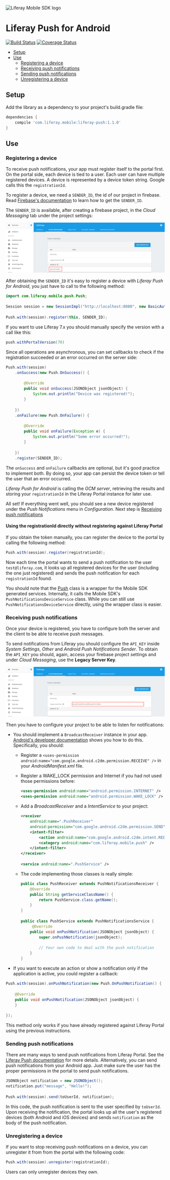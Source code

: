 ![Liferay Mobile SDK logo](https://github.com/liferay/liferay-mobile-sdk/raw/master/logo.png)

# Liferay Push for Android

[![Build Status](https://travis-ci.org/liferay-mobile/liferay-push-android.svg?branch=master)](https://travis-ci.org/liferay-mobile/liferay-push-android)
[![Coverage Status](https://coveralls.io/repos/liferay-mobile/liferay-push-android/badge.svg?branch=master&t=1)](https://coveralls.io/r/liferay-mobile/liferay-push-android?branch=master)

* [Setup](#setup)
* [Use](#use)
	* [Registering a device](#registering-a-device)
	* [Receiving push notifications](#receiving-push-notifications)
	* [Sending push notifications](#sending-push-notifications)
	* [Unregistering a device](#unregistering-a-device)

## Setup

Add the library as a dependency to your project's build.gradle file:

```groovy
dependencies {
	compile 'com.liferay.mobile:liferay-push:1.1.0'
}
```

## Use

### Registering a device

To receive push notifications, your app must register itself to the portal first. On the portal side, each
device is tied to a user. Each user can have multiple registered devices. A device is represented by a device token string. Google calls this the `registrationId`.

To register a device, we need a `SENDER_ID`, the id of our project in firebase. Read [Firebase's documentation](https://firebase.google.com/docs/cloud-messaging/) to learn how to get the `SENDER_ID`.

The `SENDER_ID` is available, after creating a firebase project, in the *Cloud Messaging* tab under the project settings:

<img src="docs/images/Firebase console Sender id.png">

After obtaining the `SENDER_ID` it's easy to register a device with *Liferay Push for Android*, you just have to call to the following method:

```java
import com.liferay.mobile.push.Push;

Session session = new SessionImpl("http://localhost:8080", new BasicAuthentication("test@liferay.com", "test"));

Push.with(session).register(this, SENDER_ID);
```

If you want to use Liferay 7.x you should manually specify the version with a call like this:

```java
push.withPortalVersion(70)
```

Since all operations are asynchronous, you can set callbacks to check if the registration succeeded or an error occurred on the server side:

```java
Push.with(session)
	.onSuccess(new Push.OnSuccess() {

		@Override
		public void onSuccess(JSONObject jsonObject) {
			System.out.println("Device was registered!");
		}

	})
	.onFailure(new Push.OnFailure() {

		@Override
		public void onFailure(Exception e) {
			System.out.println("Some error occurred!");
		}

	})
	.register(SENDER_ID);
```

The `onSuccess` and `onFailure` callbacks are optional, but it's good practice to implement both. By doing so, your app can persist the device token or tell the user that an error occurred.

*Liferay Push for Android* is calling the *GCM server*, retrieving the results and storing your `registrationId` in the Liferay Portal instance for later use.

All set! If everything went well, you should see a new device registered under the *Push Notifications* menu in *Configuration*. Next step is [Receiving push notifications](#receiving-push-notifications)


#### Using the registrationId directly without registering against Liferay Portal

If you obtain the token manually, you can register the device to the portal by calling the following method:

```java
Push.with(session).register(registrationId);
```

Now each time the portal wants to send a push notification to the user `test@liferay.com`, it looks up all registered devices for the user (including the one just registered) and sends the push notification for each `registrationId` found.

You should note that the [Push](src/main/java/com/liferay/mobile/push/Push.java) class is a wrapper for the Mobile SDK generated services. Internally, it calls the Mobile SDK's `PushNotificationsDeviceService` class. While you can still use `PushNotificationsDeviceService` directly, using the wrapper class is easier.

### Receiving push notifications

Once your device is registered, you have to configure both the server and the client to be able to receive push messages.

To send notifications from Liferay you should configure the `API_KEY` inside *System Settings*, *Other* and *Android Push Notifications Sender*. To obtain the `API_KEY` you should, again, access your firebase project settings and under *Cloud Messaging*, use the **Legacy Server Key**. 

<img src="docs/images/Firebase console Server Key.png">
 
Then you have to configure your project to be able to listen for notifications:

* You should implement a `BroadcastReceiver` instance in your app. [Android's developer documentation](http://developer.android.com/google/gcm/client.html#sample-receive) shows you how to do this. Specifically, you should:

	* Register a `<uses-permission android:name="com.google.android.c2dm.permission.RECEIVE" />` in your *AndroidManifest.xml* file.
	* Register a WAKE_LOCK permission and Internet if you had not used those permissions before:

		```xml
		<uses-permission android:name="android.permission.INTERNET" />
		<uses-permission android:name="android.permission.WAKE_LOCK" />
		```
	
	* Add a *BroadcastReceiver* and a *IntentService* to your project:

		```xml
		<receiver
	        android:name=".PushReceiver"
	        android:permission="com.google.android.c2dm.permission.SEND">
	        <intent-filter>
	            <action android:name="com.google.android.c2dm.intent.RECEIVE" />
	            <category android:name="com.liferay.mobile.push" />
	        </intent-filter>
	    </receiver>
	
	   <service android:name=".PushService" />
		```
	
	* The code implementing those classes is really simple:

		```java
		public class PushReceiver extends PushNotificationsReceiver {
		    @Override
		    public String getServiceClassName() {
		        return PushService.class.getName();
		    }
		}
		
		public class PushService extends PushNotificationsService {
			 @Override
		    public void onPushNotification(JSONObject jsonObject) {
		        super.onPushNotification(jsonObject);
		        
		        // Your own code to deal with the push notification
		    }
		}
		```

* If you want to execute an action or show a notification only if the application is active, you could register a callback:

```java
Push.with(session).onPushNotification(new Push.OnPushNotification() {

	@Override
	public void onPushNotification(JSONObject jsonObject) {
	}

});
```
	
This method only works if you have already registered against Liferay Portal using the previous instructions.

### Sending push notifications

There are many ways to send push notifications from Liferay Portal. See the [Liferay Push documentation](../README.md) for more details. Alternatively, you can send push notifications from your Android app. Just make sure the user has the proper permissions in the portal to send push notifications.

```java
JSONObject notification = new JSONObject();
notification.put("message", "Hello!");

Push.with(session).send(toUserId, notification);
```

In this code, the push notification is sent to the user specified by `toUserId`. Upon receiving the notification, the portal looks up all the user's registered devices (both Android and iOS devices) and sends `notification` as the body of the push notification.

### Unregistering a device

If you want to stop receiving push notifications on a device, you can unregister it from from the portal with the following code:

```java
Push.with(session).unregister(registrationId);
```

Users can only unregister devices they own.
